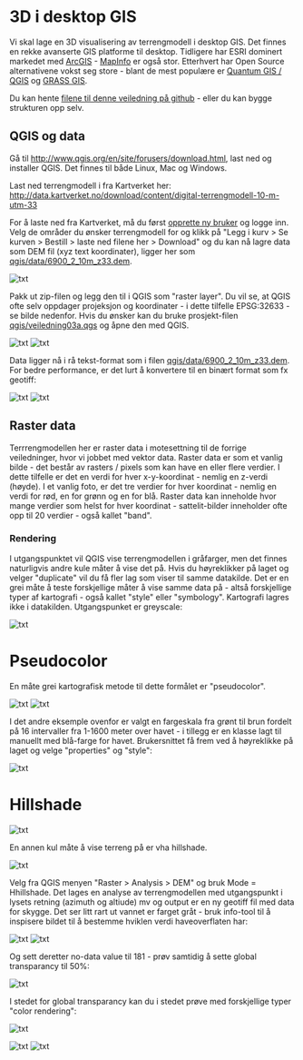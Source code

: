 # 3D i desktop GIS

Vi skal lage en 3D visualisering av terrengmodell i desktop GIS. Det finnes en rekke avanserte GIS platforme til desktop. Tidligere har ESRI dominert markedet med [ArcGIS](http://www.esri.com/software/arcgis) - [MapInfo](http://www.mapinfo.com/) er også stor. Etterhvert har Open Source alternativene vokst seg store - blant de mest populære er [Quantum GIS / QGIS](http://www.qgis.org/en) og [GRASS GIS](http://grass.osgeo.org/).

Du kan hente [filene til denne veiledning på github](https://github.com/GeoForum/veiledning03) - eller du kan bygge strukturen opp selv.

## QGIS og data
Gå til http://www.qgis.org/en/site/forusers/download.html, last ned og installer QGIS. Det finnes til både Linux, Mac og Windows.

Last ned terrengmodell i fra Kartverket her:
http://data.kartverket.no/download/content/digital-terrengmodell-10-m-utm-33

For å laste ned fra Kartverket, må du først [opprette ny bruker](http://data.kartverket.no/download/user/register) og logge inn. Velg de områder du ønsker terrengmodell for og klikk på "Legg i kurv > Se kurven > Bestill > laste ned filene her > Download" og du kan nå lagre data som DEM fil (xyz text koordinater), ligger her som [qgis/data/6900_2_10m_z33.dem](qgis/data/6900_2_10m_z33.dem).

![txt](img/kv01.png)

Pakk ut zip-filen og legg den til i QGIS som "raster layer". Du vil se, at QGIS ofte selv oppdager projeksjon og koordinater - i dette tilfelle EPSG:32633 - se bilde nedenfor. Hvis du ønsker kan du bruke prosjekt-filen [qgis/veiledning03a.qgs](qgis/veiledning03a.qgs) og åpne den med QGIS.

![txt](img/q04.png) ![txt](img/q03.png)

Data ligger nå i rå tekst-format som i filen [qgis/data/6900_2_10m_z33.dem](qgis/data/6900_2_10m_z33.dem). For bedre performance, er det lurt å konvertere til en binært format som fx geotiff:

![txt](img/q01.png) ![txt](img/q02.png)

## Raster data

Terrrengmodellen her er raster data i motesettning til de forrige veiledninger, hvor vi jobbet med vektor data. Raster data er som et vanlig bilde - det består av rasters / pixels som kan have en eller flere verdier. I dette tilfelle er det en verdi for hver x-y-koordinat - nemlig en z-verdi (høyde). I et vanlig foto, er det tre verdier for hver koordinat - nemlig en verdi for rød, en for grønn og en for blå. Raster data kan inneholde hvor mange verdier som helst for hver koordinat - sattelit-bilder inneholder ofte opp til 20 verdier - også kallet "band".

### Rendering

I utgangspunktet vil QGIS vise terrengmodellen i gråfarger, men det finnes naturligvis andre kule måter å vise det på. Hvis du høyreklikker på laget og velger "duplicate" vil du få fler lag som viser til samme datakilde. Det er en grei måte å teste forskjellige måter å vise samme data på - altså forskjellige typer af kartografi - også kallet "style" eller "symbology". Kartografi lagres ikke i datakilden. Utgangspunket er greyscale:

![txt](img/350_q05a.jpg) 

# Pseudocolor
En måte grei kartografisk metode til dette formålet er "pseudocolor". 

![txt](img/350_q05b.jpg) ![txt](img/350_q05c.jpg)

I det andre eksemple ovenfor er valgt en fargeskala fra grønt til brun fordelt på 16 intervaller fra 1-1600 meter over havet - i tillegg er en klasse lagt til manuellt med blå-farge for havet. Brukersnittet få frem ved å høyreklikke på laget og velge "properties" og "style":

![txt](img/q06.png)

# Hillshade
![txt](img/350_q07b.jpg) 

En annen kul måte å vise terreng på er vha hillshade. 

![txt](img/q07a.png) 

Velg fra QGIS menyen "Raster > Analysis > DEM" og bruk Mode = Hhillshade. Det lages en analyse av terrengmodellen med utgangspunkt i lysets retning (azimuth og altiude) mv og output er en ny geotiff fil med data for skygge. Det ser litt rart ut vannet er farget gråt - bruk info-tool til å inspisere bildet til å bestemme hviklen verdi haveoverflaten har:

![txt](img/q07c.png) ![txt](img/q07d.png)

Og sett deretter no-data value til 181 - prøv samtidig å sette global transparancy til 50%:

![txt](img/q07e.png)

I stedet for global transparancy kan du i stedet prøve med forskjellige typer "color rendering":

![txt](img/q07f.mutiply.png)

![txt](img/350_q07g.50transp.jpg) ![txt](img/350_q07g.multiply.jpg) 